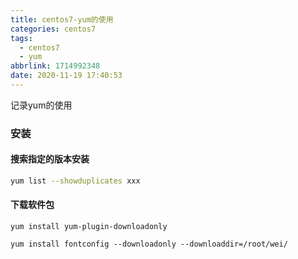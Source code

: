 ```yaml
---
title: centos7-yum的使用
categories: centos7
tags:
  - centos7
  - yum
abbrlink: 1714992348
date: 2020-11-19 17:40:53
---
```


记录yum的使用

### 安装

#### 搜索指定的版本安装

~~~sh
yum list --showduplicates xxx
~~~

#### 下载软件包

~~~
yum install yum-plugin-downloadonly
~~~

~~~
yum install fontconfig --downloadonly --downloaddir=/root/wei/
~~~

